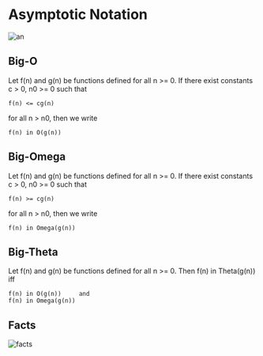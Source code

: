 # Asymptotic Notation

![an](http://i.imgur.com/NqYvWGQ.png)

## Big-O

Let f(n) and g(n) be functions defined for all n >= 0. If there exist constants c > 0, n0 >= 0 such that

    f(n) <= cg(n)

for all n > n0, then we write

    f(n) in O(g(n))

## Big-Omega

Let f(n) and g(n) be functions defined for all n >= 0. If there exist constants c > 0, n0 >= 0 such that

    f(n) >= cg(n)

for all n > n0, then we write

    f(n) in Omega(g(n))

## Big-Theta

Let f(n) and g(n) be functions defined for all n >= 0. Then f(n) in Theta(g(n)) iff

    f(n) in O(g(n))     and
    f(n) in Omega(g(n))

## Facts

![facts](http://i.imgur.com/GBa0tkc.png)
